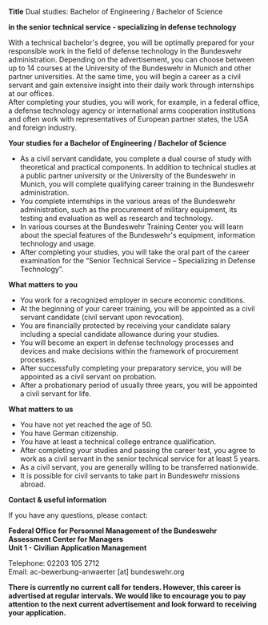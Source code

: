 **Title**
Dual studies: Bachelor of Engineering / Bachelor of Science

**in the senior technical service - specializing in defense technology**

With a technical bachelor's degree, you will be optimally prepared for your responsible work in the field of defense technology in the Bundeswehr administration. Depending on the advertisement, you can choose between up to 14 courses at the University of the Bundeswehr in Munich and other partner universities. At the same time, you will begin a career as a civil servant and gain extensive insight into their daily work through internships at our offices.  
After completing your studies, you will work, for example, in a federal office, a defense technology agency or international arms cooperation institutions and often work with representatives of European partner states, the USA and foreign industry.

**Your studies for a Bachelor of Engineering / Bachelor of Science**

-   As a civil servant candidate, you complete a dual course of study with theoretical and practical components. In addition to technical studies at a public partner university or the University of the Bundeswehr in Munich, you will complete qualifying career training in the Bundeswehr administration.
-   You complete internships in the various areas of the Bundeswehr administration, such as the procurement of military equipment, its testing and evaluation as well as research and technology.
-   In various courses at the Bundeswehr Training Center you will learn about the special features of the Bundeswehr's equipment, information technology and usage.
-   After completing your studies, you will take the oral part of the career examination for the “Senior Technical Service – Specializing in Defense Technology”.

**What matters to you**

-   You work for a recognized employer in secure economic conditions.
-   At the beginning of your career training, you will be appointed as a civil servant candidate (civil servant upon revocation).
-   You are financially protected by receiving your candidate salary including a special candidate allowance during your studies.
-   You will become an expert in defense technology processes and devices and make decisions within the framework of procurement processes.
-   After successfully completing your preparatory service, you will be appointed as a civil servant on probation.
-   After a probationary period of usually three years, you will be appointed a civil servant for life.

**What matters to us**

-   You have not yet reached the age of 50.
-   You have German citizenship.
-   You have at least a technical college entrance qualification.
-   After completing your studies and passing the career test, you agree to work as a civil servant in the senior technical service for at least 5 years.
-   As a civil servant, you are generally willing to be transferred nationwide.
-   It is possible for civil servants to take part in Bundeswehr missions abroad.

**Contact & useful information**

If you have any questions, please contact:

**Federal Office for Personnel Management of the Bundeswehr**  
**Assessment Center for Managers**  
**Unit 1 - Civilian Application Management**

Telephone: 02203 105 2712  
Email: ac-bewerbung-anwaerter [at] bundeswehr.org

**There is currently no current call for tenders. However, this career is advertised at regular intervals. We would like to encourage you to pay attention to the next current advertisement and look forward to receiving your application.**